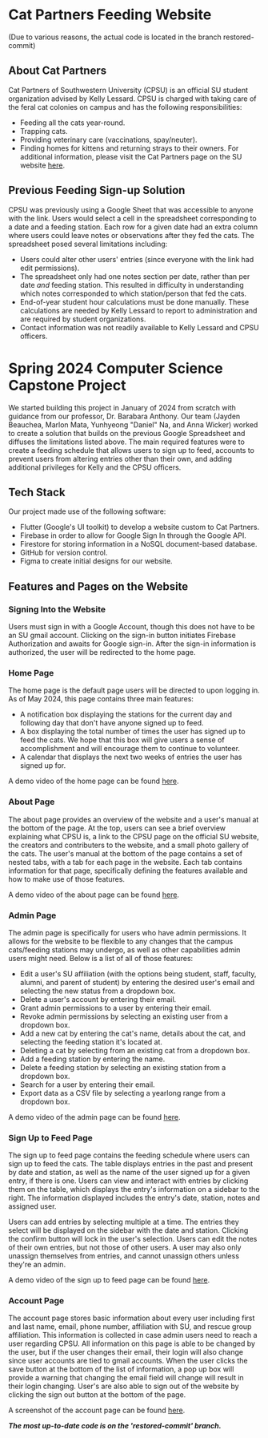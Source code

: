 # Cat Partners Feeding Website
(Due to various reasons, the actual code is located in the branch restored-commit)
## About Cat Partners
Cat Partners of Southwestern University (CPSU) is an official SU student organization advised by Kelly Lessard.  CPSU is charged with taking care of the feral cat colonies on campus and has the following responsibilities:
- Feeding all the cats year-round.
- Trapping cats.
- Providing veterinary care (vaccinations, spay/neuter).
- Finding homes for kittens and returning strays to their owners.
For additional information, please visit the Cat Partners page on the SU website [here](https://www.southwestern.edu/life-at-southwestern/student-organizations/special-interest/cat-partners/).

## Previous Feeding Sign-up Solution
CPSU was previously using a Google Sheet that was accessible to anyone with the link.  Users would select a cell in the spreadsheet corresponding to a date and a feeding station.  Each row for a given date had an extra column where users could leave notes or observations after they fed the cats.  The spreadsheet posed several limitations including:
- Users could alter other users' entries (since everyone with the link had edit permissions).
- The spreadsheet only had one notes section per date, rather than per date _and_ feeding station.  This resulted in difficulty in understanding which notes corresponded to which station/person that fed the cats.
- End-of-year student hour calculations must be done manually.  These calculations are needed by Kelly Lessard to report to administration and are required by student organizations.
- Contact information was not readily available to Kelly Lessard and CPSU officers.

# Spring 2024 Computer Science Capstone Project
We started building this project in January of 2024 from scratch with guidance from our professor, Dr. Barabara Anthony.  Our team (Jayden Beauchea, Marlon Mata, Yunhyeong "Daniel" Na, and Anna Wicker) worked to create a solution that builds on the previous Google Spreadsheet and diffuses the limitations listed above.  The main required features were to create a feeding schedule that allows users to sign up to feed, accounts to prevent users from altering entries other than their own, and adding additional privileges for Kelly and the CPSU officers.

## Tech Stack 
Our project made use of the following software:
- Flutter (Google's UI toolkit) to develop a website custom to Cat Partners.  
- Firebase in order to allow for Google Sign In through the Google API.
- Firestore for storing information in a NoSQL document-based database.
- GitHub for version control.
- Figma to create initial designs for our website.

## Features and Pages on the Website
### Signing Into the Website
Users must sign in with a Google Account, though this does not have to be an SU gmail account.  Clicking on the sign-in button initiates Firebase Authorization and awaits for Google sign-in.  After the sign-in information is authorized, the user will be redirected to the home page.

### Home Page
The home page is the default page users will be directed to upon logging in.  As of May 2024, this page contains three main features:
- A notification box displaying the stations for the current day and following day that don't have anyone signed up to feed.
- A box displaying the total number of times the user has signed up to feed the cats.  We hope that this box will give users a sense of accomplishment and will encourage them to continue to volunteer.
- A calendar that displays the next two weeks of entries the user has signed up for.

A demo video of the home page can be found [here](https://drive.google.com/file/d/1Vrchu2FBnlDcOtnVIyn3liiXb1Lvodsm/view?usp=sharing).

### About Page
The about page provides an overview of the website and a user's manual at the bottom of the page.  At the top, users can see a brief overview explaining what CPSU is, a link to the CPSU page on the official SU website, the creators and contributers to the website, and a small photo gallery of the cats.  The user's manual at the bottom of the page contains a set of nested tabs, with a tab for each page in the website.  Each tab contains information for that page, specifically defining the features available and how to make use of those features.  

A demo video of the about page can be found [here](https://drive.google.com/file/d/1NEbtWCFAfSJkU7IY6m7DZAmby0SNmmLn/view?usp=sharing).

### Admin Page
The admin page is specifically for users who have admin permissions.  It allows for the website to be flexible to any changes that the campus cats/feeding stations may undergo, as well as other capabilities admin users might need.  Below is a list of all of those features:

- Edit a user's SU affiliation (with the options being student, staff, faculty, alumni, and parent of student) by entering the desired user's email and selecting the new status from a dropdown box.
- Delete a user's account by entering their email.
- Grant admin permissions to a user by entering their email.
- Revoke admin permissions by selecting an existing user from a dropdown box.
- Add a new cat by entering the cat's name, details about the cat, and selecting the feeding station it's located at.
- Deleting a cat by selecting from an existing cat from a dropdown box.
- Add a feeding station by entering the name.
- Delete a feeding station by selecting an existing station from a dropdown box.
- Search for a user by entering their email.
- Export data as a CSV file by selecting a yearlong range from a dropdown box.

A demo video of the admin page can be found [here](https://drive.google.com/file/d/1z5ZmxNhxAfLXjHhymFgovI_GY0cn0Trd/view?usp=sharing).

### Sign Up to Feed Page
The sign up to feed page contains the feeding schedule where users can sign up to feed the cats.  The table displays entries in the past and present by date and station, as well as the name of the user signed up for a given entry, if there is one.  Users can view and interact with entries by clicking them on the table, which displays the entry's information on a sidebar to the right.  The information displayed includes the entry's date, station, notes and assigned user.  

Users can add entries by selecting multiple at a time.  The entries they select will be displayed on the sidebar with the date and station.  Clicking the confirm button will lock in the user's selection.  Users can edit the notes of their own entries, but not those of other users.  A user may also only unassign themselves from entries, and cannot unassign others unless they're an admin.

A demo video of the sign up to feed page can be found [here](https://drive.google.com/file/d/1vHcPDvv1DWjwpt9RHrnMLyubZWwqWtqb/view?usp=sharing).

### Account Page
The account page stores basic information about every user including first and last name, email, phone number, affiliation with SU, and rescue group affiliation.  This information is collected in case admin users need to reach a user regarding CPSU.  All information on this page is able to be changed by the user, but if the user changes their email, their login will also change since user accounts are tied to gmail accounts.  When the user clicks the save button at the bottom of the list of information, a pop up box will provide a warning that changing the email field will change will result in their login changing.  User's are also able to sign out of the website by clicking the sign out button at the bottom of the page.

A screenshot of the account page can be found [here](https://drive.google.com/file/d/1H_mTCkjJ2S8qaDd7g_gTVacoel3pGrGq/view?usp=sharing).

***The most up-to-date code is on the 'restored-commit' branch.***

